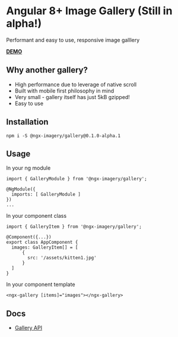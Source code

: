 # Angular 8+ Image Gallery (Still in alpha!)

Performant and easy to use, responsive image galllery

[**DEMO**](https://daelmaak.github.io/ngx-imagery/)

## Why another gallery?

- High performance due to leverage of native scroll
- Built with mobile first philosophy in mind
- Very small - gallery itself has just 5kB gzipped!
- Easy to use

## Installation

`npm i -S @ngx-imagery/gallery@0.1.0-alpha.1`

## Usage

In your ng module

```
import { GalleryModule } from '@ngx-imagery/gallery';

@NgModule({
  imports: [ GalleryModule ]
})
...
```

In your component class

```
import { GalleryItem } from '@ngx-imagery/gallery';

@Component({...})
export class AppComponent {
  images: GalleryItem[] = [
      {
        src: '/assets/kitten1.jpg'
      }
  ]
}
```

In your component template

```
<ngx-gallery [items]="images"></ngx-gallery>
```

## Docs

- [Gallery API](https://github.com/daelmaak/ngx-imagery/wiki/Gallery-API)
